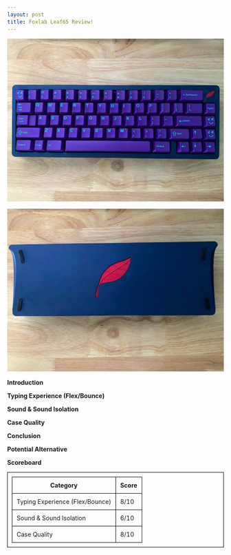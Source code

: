 ```yaml
---
layout: post
title: Foxlab Leaf65 Review!
---
```


![_config.yml](https://raw.githubusercontent.com/TeeheeTypes/TeeheeTypes.github.io/master/images/leaf65topcase.jpg)

![_config.yml](https://raw.githubusercontent.com/TeeheeTypes/TeeheeTypes.github.io/master/images/leaf65bottomcase.jpg)

**Introduction**


**Typing Experience (Flex/Bounce)**



**Sound & Sound Isolation**



**Case Quality**



**Conclusion**



**Potential Alternative**



**Scoreboard**

<html>
  <head>
    <title>Foxlab Leaf65</title>
    <style>
      table,
      th,
      td {
        padding: 10px;
        border: 1px solid black;
        border-collapse: collapse;
      }
    </style>
  </head>
  <body>
    <table>
      <tr>
        <th>Category</th>
        <th>Score</th>
      </tr>
      <tr>
        <td>Typing Experience (Flex/Bounce)</td>
        <td>8/10</td>
      </tr>
      <tr>
        <td>Sound & Sound Isolation</td>
        <td>6/10</td>
      </tr>
      <tr>
        <td>Case Quality</td>
        <td>8/10</td>
      </tr>
    </table>
  </body>
</html>



